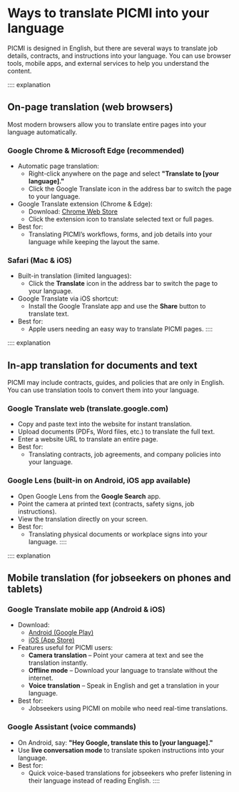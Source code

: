 # Ways to translate PICMI into your language

PICMI is designed in English, but there are several ways to translate job details, contracts, and instructions into your language. You can use browser tools, mobile apps, and external services to help you understand the content.

:::: explanation
## On-page translation (web browsers)

Most modern browsers allow you to translate entire pages into your language automatically.

### Google Chrome & Microsoft Edge (recommended)
- Automatic page translation:
    - Right-click anywhere on the page and select **"Translate to [your language]."**
    - Click the Google Translate icon in the address bar to switch the page to your language.
- Google Translate extension (Chrome & Edge):
    - Download: [Chrome Web Store](https://chrome.google.com/webstore/detail/google-translate)
    - Click the extension icon to translate selected text or full pages.
- Best for:
    - Translating PICMI’s workflows, forms, and job details into your language while keeping the layout the same.

### Safari (Mac & iOS)
- Built-in translation (limited languages):
    - Click the **Translate** icon in the address bar to switch the page to your language.
- Google Translate via iOS shortcut:
    - Install the Google Translate app and use the **Share** button to translate text.
- Best for:
    - Apple users needing an easy way to translate PICMI pages.
::::

:::: explanation
## In-app translation for documents and text

PICMI may include contracts, guides, and policies that are only in English. You can use translation tools to convert them into your language.

### Google Translate web (translate.google.com)
- Copy and paste text into the website for instant translation.
- Upload documents (PDFs, Word files, etc.) to translate the full text.
- Enter a website URL to translate an entire page.
- Best for:
    - Translating contracts, job agreements, and company policies into your language.

### Google Lens (built-in on Android, iOS app available)
- Open Google Lens from the **Google Search** app.
- Point the camera at printed text (contracts, safety signs, job instructions).
- View the translation directly on your screen.
- Best for:
    - Translating physical documents or workplace signs into your language.
::::

:::: explanation
## Mobile translation (for jobseekers on phones and tablets)

### Google Translate mobile app (Android & iOS)
- Download:
    - [Android (Google Play)](https://play.google.com/store/apps/details?id=com.google.android.apps.translate)
    - [iOS (App Store)](https://apps.apple.com/app/google-translate/id414706506)
- Features useful for PICMI users:
    - **Camera translation** – Point your camera at text and see the translation instantly.
    - **Offline mode** – Download your language to translate without the internet.
    - **Voice translation** – Speak in English and get a translation in your language.
- Best for:
    - Jobseekers using PICMI on mobile who need real-time translations.

### Google Assistant (voice commands)
- On Android, say: **"Hey Google, translate this to [your language]."**
- Use **live conversation mode** to translate spoken instructions into your language.
- Best for:
    - Quick voice-based translations for jobseekers who prefer listening in their language instead of reading English.
::::
